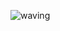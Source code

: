 <!--
**handongsu/handongsu** is a ✨ _special_ ✨ repository because its `README.md` (this file) appears on your GitHub profile.

Here are some ideas to get you started:

- 🔭 I’m currently working on ...
- 🌱 I’m currently learning ...
- 👯 I’m looking to collaborate on ...
- 🤔 I’m looking for help with ...
- 💬 Ask me about ...
- 📫 How to reach me: ...
- 😄 Pronouns: ...
- ⚡ Fun fact: ...
-->
<!--## Waving <a id="waving">-->
![waving](https://capsule-render.vercel.app/api?type=waving&height=200&text=Hi!&nbsp;I'm&nbsp;dongsu&fontAlign=70&fontAlignY=40&color=gradient)
